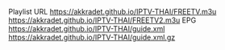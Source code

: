 Playlist URL
https://akkradet.github.io/IPTV-THAI/FREETV.m3u
https://akkradet.github.io/IPTV-THAI/FREETV2.m3u
EPG
https://akkradet.github.io/IPTV-THAI/guide.xml
https://akkradet.github.io/IPTV-THAI/guide.xml.gz